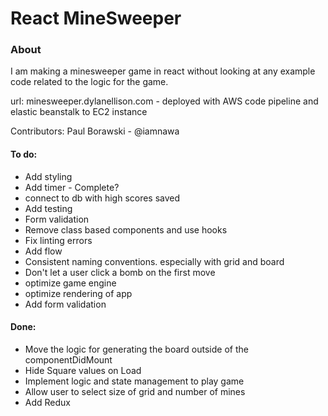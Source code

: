 # React MineSweeper

### About

I am making a minesweeper game in react without looking at any example code related to the logic for the game.

url: minesweeper.dylanellison.com - deployed with AWS code pipeline and elastic beanstalk to EC2 instance

Contributors: Paul Borawski - @iamnawa

#### To do:

  - Add styling
  - Add timer - Complete?
  - connect to db with high scores saved
  - Add testing
  - Form validation
  - Remove class based components and use hooks
  - Fix linting errors
  - Add flow
  - Consistent naming conventions. especially with grid and board
  - Don't let a user click a bomb on the first move
  - optimize game engine
  - optimize rendering of app
  - Add form validation
  

#### Done:
  - Move the logic for generating the board outside of the componentDidMount
  - Hide Square values on Load
  - Implement logic and state management to play game
  - Allow user to select size of grid and number of mines
  - Add Redux 

